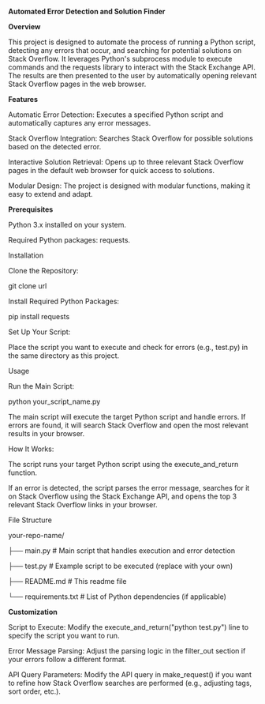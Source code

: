 **Automated Error Detection and Solution Finder**

**Overview**

This project is designed to automate the process of running a Python script, detecting any errors that occur, and searching for potential solutions on Stack Overflow. It leverages Python's subprocess module to execute commands and the requests library to interact with the Stack Exchange API. The results are then presented to the user by automatically opening relevant Stack Overflow pages in the web browser.


**Features**

Automatic Error Detection: Executes a specified Python script and automatically captures any error messages.

Stack Overflow Integration: Searches Stack Overflow for possible solutions based on the detected error.

Interactive Solution Retrieval: Opens up to three relevant Stack Overflow pages in the default web browser for quick access to solutions.

Modular Design: The project is designed with modular functions, making it easy to extend and adapt.

**Prerequisites**

Python 3.x installed on your system.

Required Python packages: requests.


Installation

Clone the Repository:

git clone url

Install Required Python Packages:

pip install requests

Set Up Your Script:

Place the script you want to execute and check for errors (e.g., test.py) in the same directory as this project.

Usage

Run the Main Script:

python your_script_name.py

The main script will execute the target Python script and handle errors.
If errors are found, it will search Stack Overflow and open the most relevant results in your browser.

How It Works:

The script runs your target Python script using the execute_and_return function.

If an error is detected, the script parses the error message, searches for it on Stack Overflow using the Stack Exchange API, and opens the top 3 relevant Stack Overflow links in your browser.

File Structure

your-repo-name/

├── main.py                # Main script that handles execution and error detection

├── test.py                # Example script to be executed (replace with your own)

├── README.md              # This readme file

└── requirements.txt       # List of Python dependencies (if applicable)

**Customization**

Script to Execute: Modify the execute_and_return("python test.py") line to specify the script you want to run.

Error Message Parsing: Adjust the parsing logic in the filter_out section if your errors follow a different format.

API Query Parameters: Modify the API query in make_request() if you want to refine how Stack Overflow searches are performed (e.g., adjusting tags, sort order, etc.).
